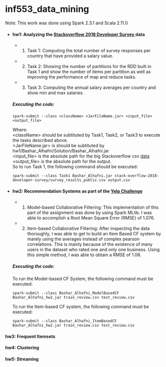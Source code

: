 # inf553_data_mining
Note: This work was done using Spark 2.3.1 and Scala 2.11.0
* #### hw1: Analyzing the [Stackoverflow 2018 Developer Survey ](https://www.kaggle.com/stackoverflow/stack-overflow-2018-developer-survey) data ####
  * 1) Task 1: Computing the total number of survey responses per country that have provided a salary value.
  * 2) Task 2: Showing the number of partitions for the RDD built in Task 1 and show the number of items per partition as well as improving the performance of map and reduce tasks.
  * 3) Task 3: Computing the annual salary averages per country and show min and max salaries.
  
  ##### Executing the code:
  ```
  spark-submit --class <className> <JarFileName.jar> <input_file> <output_file>
  ```
  Where:<br/>
  \<className> should be subtituted by Task1, Task2, or Task3 to execute the tasks described above. <br />
  <JarFileName.jar> is should be subtituted by hw1/Bashar_Alhafni/Solution/Bashar_Alhafni.jar <br />
  <input_file> is the absolute path for the big Stackoverflow csv [data](https://www.kaggle.com/stackoverflow/stack-overflow-2018-developer-survey)<br />
  <output_file> is the absolute path for the output. <br />
  So to run Task 1, the following command should be executed:
  ```
  spark-submit --class Task1 Bashar_Alhafni.jar stack-overflow-2018-developer-survey/survey_results_public.csv output.csv
  ```
   
  
* #### hw2: Recommendation Systems as part of the [Yelp Challenge](https://www.yelp.com/dataset/challenge) ####
  
  * 1) Model-based Collaborative Filtering:
    This implementation of this part of the assignment was done by using Spark MLlib. I was able to accomplish a Root Mean Square Error (RMSE) of 1.076.

  * 2) Item-based Collaborative Filtering: After inspecting the data thoroughly, I was able to get to build an Item Based CF system by marely using the averages instead of complex pearson correlations. This is mainly because of the existence of many users in the dataset who rated one and only one business. 
 Using this simple method, I was able to obtain a RMSE of 1.08.

  ##### Executing the code:

   To run the Model-based CF System, the following command must be executed:

   ```
   spark-submit --class Bashar_Alhafni_ModelBasedCF Bashar_Alhafni_hw2.jar train_review.csv test_review.csv
   ```
 
   To run the Item-based CF system, the following command must be executed:

   ```
   spark-submit --class Bashar_Alhafni_ItemBasedCF Bashar_Alhafni_hw2.jar train_review.csv test_review.csv
   ```


#### hw3: Frequent Itemsets

#### hw4: Clustering

#### hw5: Streaming

